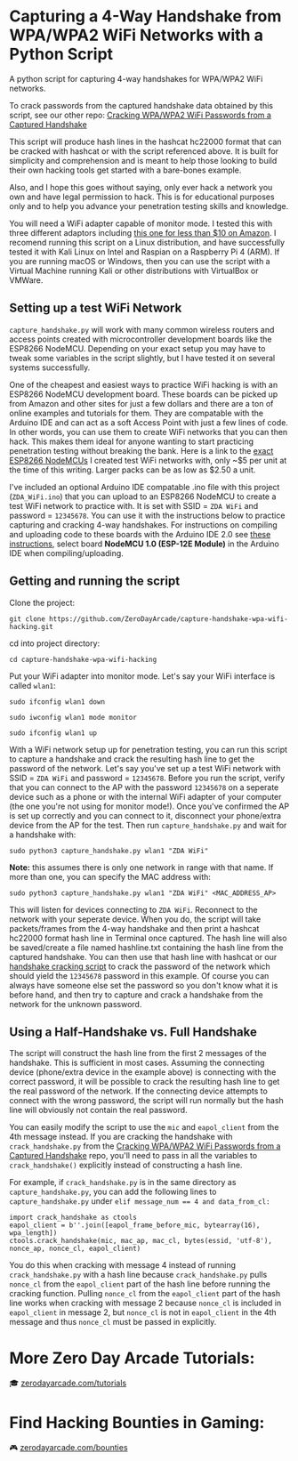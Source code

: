 # Capturing a 4-Way Handshake from WPA/WPA2 WiFi Networks with a Python Script
A python script for capturing 4-way handshakes for WPA/WPA2 WiFi networks.

To crack passwords from the captured handshake data obtained by this script, see our other repo:
<a href="https://github.com/ZeroDayArcade/cracking-wpa-with-handshake">Cracking WPA/WPA2 WiFi Passwords from a Captured Handshake</a>

This script will produce hash lines in the hashcat hc22000 format that can be cracked with hashcat or with the script referenced above. It is built for simplicity and comprehension and is meant to help those looking to build their own hacking tools get started with a bare-bones example.

Also, and I hope this goes without saying, only ever hack a network you own and have legal permission to hack. This is for educational purposes only and to help you advance your penetration testing skills and knowledge. 

You will need a WiFi adapter capable of monitor mode. I tested this with three different adaptors including <a href="https://www.amazon.com/GenBasic-Wireless-Network-Dongle-Adapter/dp/B0BNFKJPXS/">this one for less than $10 on Amazon</a>. I recomend running this script on a Linux distribution, and have successfully tested it with Kali Linux on Intel and Raspian on a Raspberry Pi 4 (ARM). If you are running macOS or Windows, then you can use the script with a Virtual Machine running Kali or other distributions with VirtualBox or VMWare. 

## Setting up a test WiFi Network

`capture_handshake.py` will work with many common wireless routers and access points created with microcontroller development boards like the ESP8266 NodeMCU. Depending on your exact setup you may have to tweak some variables in the script slightly, but I have tested it on several systems successfully.

One of the cheapest and easiest ways to practice WiFi hacking is with an ESP8266 NodeMCU development board. These boards can be picked up from Amazon and other sites for just a few dollars and there are a ton of online examples and tutorials for them. They are compatable with the Arduino IDE and can act as a soft Access Point with just a few lines of code. In other words, you can use them to create WiFi networks that you can then hack. This makes them ideal for anyone wanting to start practicing penetration testing without breaking the bank. Here is a link to the <a href="https://www.amazon.com/KeeYees-Internet-Development-Wireless-Compatible/dp/B07HF44GBT/">exact ESP8266 NodeMCUs</a> I created test WiFi networks with, only ~$5 per unit at the time of this writing. Larger packs can be as low as $2.50 a unit.

I've included an optional Arduino IDE compatable .ino file with this project (`ZDA_WiFi.ino`) that you can upload to an ESP8266 NodeMCU to create a test WiFi network to practice with. It is set with SSID = `ZDA WiFi` and password = `12345678`. You can use it with the instructions below to practice capturing and cracking 4-way handshakes. For instructions on compiling and uploading code to these boards with the Arduino IDE 2.0 see <a href="https://randomnerdtutorials.com/installing-esp8266-nodemcu-arduino-ide-2-0/">these instructions</a>, select board **NodeMCU 1.0 (ESP-12E Module)** in the Arduino IDE when compiling/uploading.

## Getting and running the script
Clone the project:
```
git clone https://github.com/ZeroDayArcade/capture-handshake-wpa-wifi-hacking.git
```
cd into project directory:
```
cd capture-handshake-wpa-wifi-hacking
```
Put your WiFi adapter into monitor mode. Let's say your WiFi interface is called `wlan1`:
```
sudo ifconfig wlan1 down
```
```
sudo iwconfig wlan1 mode monitor
```
```
sudo ifconfig wlan1 up
```
With a WiFi network setup up for penetration testing, you can run this script to capture a handshake and crack the resulting hash line to get the password of the network. Let's say you've set up a test WiFi network with SSID = `ZDA WiFi` and password = `12345678`. Before you run the script, verify that you can connect to the AP with the password `12345678` on a seperate device such as a phone or with the internal WiFi adapter of your computer (the one you're not using for monitor mode!). Once you've confirmed the AP is set up correctly and you can connect to it, disconnect your phone/extra device from the AP for the test. Then run `capture_handshake.py` and wait for a handshake with:
```
sudo python3 capture_handshake.py wlan1 "ZDA WiFi"
```
**Note:** this assumes there is only one network in range with that name. If more than one, you can specify the MAC address with:
```
sudo python3 capture_handshake.py wlan1 "ZDA WiFi" <MAC_ADDRESS_AP>
```
This will listen for devices connecting to `ZDA WiFi`. Reconnect to the network with your seperate device. When you do, the script will take packets/frames from the 4-way handshake and then print a hashcat hc22000 format hash line in Terminal once captured. The hash line will also be saved/create a file named hashline.txt containing the hash line from the captured handshake. You can then use that hash line with hashcat or our <a href="https://github.com/ZeroDayArcade/cracking-wpa-with-handshake">handshake cracking script</a> to crack the password of the network which should yield the `12345678` password in this example. Of course you can always have someone else set the password so you don't know what it is before hand, and then try to capture and crack a handshake from the network for the unknown password.

## Using a Half-Handshake vs. Full Handshake

The script will construct the hash line from the first 2 messages of the handshake. This is sufficient in most cases. Assuming the connecting device (phone/extra device in the example above) is connecting with the correct password, it will be possible to crack the resulting hash line to get the real password of the network. If the connecting device attempts to connect with the wrong password, the script will run normally but the hash line will obviously not contain the real password. 

You can easily modify the script to use the `mic` and `eapol_client` from the 4th message instead. If you are cracking the handshake with `crack_handshake.py` from the <a href="https://github.com/ZeroDayArcade/cracking-wpa-with-handshake">Cracking WPA/WPA2 WiFi Passwords from a Captured Handshake</a> repo, you'll need to pass in all the variables to `crack_handshake()` explicitly instead of constructing a hash line. 

For example, if `crack_handshake.py` is in the same directory as `capture_handshake.py`, you can add the following lines to `capture_handshake.py` under `elif message_num == 4 and data_from_cl:`
```
import crack_handshake as ctools
eapol_client = b''.join([eapol_frame_before_mic, bytearray(16), wpa_length])
ctools.crack_handshake(mic, mac_ap, mac_cl, bytes(essid, 'utf-8'), nonce_ap, nonce_cl, eapol_client)
```
You do this when cracking with message 4 instead of running `crack_handshake.py` with a hash line because `crack_handshake.py` pulls `nonce_cl` from the `eapol_client` part of the hash line before running the cracking function. Pulling `nonce_cl` from the `eapol_client` part of the hash line works when cracking with message 2 because `nonce_cl` is included in `eapol_client` in message 2, but `nonce_cl` is not in `eapol_client` in the 4th message and thus `nonce_cl` must be passed in explicitly.
<br/>

# More Zero Day Arcade Tutorials:
🎓  <a href="https://zerodayarcade.com/tutorials">zerodayarcade.com/tutorials</a> 

# Find Hacking Bounties in Gaming:
🎮  <a href="https://zerodayarcade.com/bounties">zerodayarcade.com/bounties</a>






